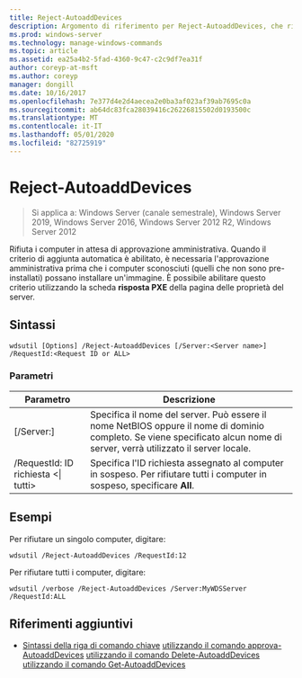 ```yaml
---
title: Reject-AutoaddDevices
description: Argomento di riferimento per Reject-AutoaddDevices, che rifiuta i computer in attesa di approvazione amministrativa.
ms.prod: windows-server
ms.technology: manage-windows-commands
ms.topic: article
ms.assetid: ea25a4b2-5fad-4360-9c47-c2c9df7ea31f
author: coreyp-at-msft
ms.author: coreyp
manager: dongill
ms.date: 10/16/2017
ms.openlocfilehash: 7e377d4e2d4aecea2e0ba3af023af39ab7695c0a
ms.sourcegitcommit: ab64dc83fca28039416c26226815502d0193500c
ms.translationtype: MT
ms.contentlocale: it-IT
ms.lasthandoff: 05/01/2020
ms.locfileid: "82725919"
---
```

# <a name="reject-autoadddevices"></a>Reject-AutoaddDevices

> Si applica a: Windows Server (canale semestrale), Windows Server 2019, Windows Server 2016, Windows Server 2012 R2, Windows Server 2012

Rifiuta i computer in attesa di approvazione amministrativa. Quando il criterio di aggiunta automatica è abilitato, è necessaria l'approvazione amministrativa prima che i computer sconosciuti (quelli che non sono pre-installati) possano installare un'immagine. È possibile abilitare questo criterio utilizzando la scheda **risposta PXE** della pagina delle proprietà del server.
## <a name="syntax"></a>Sintassi
```
wdsutil [Options] /Reject-AutoaddDevices [/Server:<Server name>] /RequestId:<Request ID or ALL>
```
### <a name="parameters"></a>Parametri
|Parametro|Descrizione|
|-------|--------|
|[/Server:<Server name>]|Specifica il nome del server. Può essere il nome NetBIOS oppure il nome di dominio completo. Se viene specificato alcun nome di server, verrà utilizzato il server locale.|
|/RequestId: ID richiesta <&#124; tutti>|Specifica l'ID richiesta assegnato al computer in sospeso. Per rifiutare tutti i computer in sospeso, specificare **All**.|
## <a name="examples"></a>Esempi
Per rifiutare un singolo computer, digitare:
```
wdsutil /Reject-AutoaddDevices /RequestId:12
```
Per rifiutare tutti i computer, digitare:
```
wdsutil /verbose /Reject-AutoaddDevices /Server:MyWDSServer /RequestId:ALL
```
## <a name="additional-references"></a>Riferimenti aggiuntivi
- [Sintassi della riga di comando chiave](command-line-syntax-key.md)
[utilizzando il comando approva-AutoaddDevices](using-the-approve-autoadddevices-command.md)
[utilizzando il comando Delete-AutoaddDevices](using-the-delete-autoadddevices-command.md)
[utilizzando il comando Get-AutoaddDevices](using-the-get-autoadddevices-command.md)
